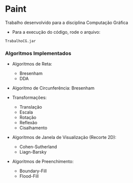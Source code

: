 # Paint
Trabalho desenvolvido para a disciplina Computação Gráfica

* Para a execução do código, rode o arquivo:
`````
TrabalhoCG.jar
`````
### Algoritmos Implementados

* Algoritmos de Reta:
  * Bresenham
  * DDA
  
* Algoritmo de Circunferência: Bresenham

* Transformações:
  * Translação
  * Escala
  * Rotação
  * Reflexão
  * Cisalhamento
  
* Algoritmos de Janela de Visualização (Recorte 2D):
  * Cohen-Sutherland
  * Liagn-Barsky

* Algoritmos de Preenchimento:
  * Boundary-Fill
  * Flood-Fill

